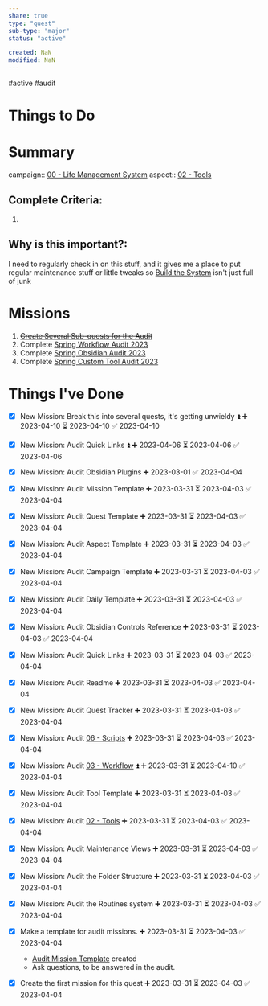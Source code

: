 ```yaml
---
share: true
type: "quest"
sub-type: "major"
status: "active"

created: NaN 
modified: NaN
---
```

 
#active #audit 
# Things to Do





# Summary
campaign:: [00 - Life Management System](./00%20-%20Life%20Management%20System.md)
aspect:: [02 - Tools](./02%20-%20Tools.md)

## Complete Criteria:
1. 

## Why is this important?:
I need to regularly check in on this stuff, and it gives me a place to put regular maintenance stuff or little tweaks so [Build the System](./Build%20the%20System.md) isn't just full of junk
# Missions
1. ~~[Create Several Sub-quests for the Audit](./Create%20Several%20Sub-quests%20for%20the%20Audit.md)~~
2. Complete [Spring Workflow Audit 2023](./Spring%20Workflow%20Audit%202023.md)
3. Complete [Spring Obsidian Audit 2023](./Spring%20Obsidian%20Audit%202023.md)
4. Complete [Spring Custom Tool Audit 2023](./Spring%20Custom%20Tool%20Audit%202023.md)

# Things I've Done
- [x] New Mission: Break this into several quests, it's getting unwieldy ⏫ ➕ 2023-04-10 ⏳ 2023-04-10 ✅ 2023-04-10
- [x] New Mission: Audit Quick Links ⏫ ➕ 2023-04-06 ⏳ 2023-04-06 ✅ 2023-04-06
- [x] New Mission: Audit Obsidian Plugins ➕ 2023-03-01 ✅ 2023-04-04
- [x] New Mission: Audit Mission Template ➕ 2023-03-31 ⏳ 2023-04-03 ✅ 2023-04-04
- [x] New Mission: Audit Quest Template ➕ 2023-03-31 ⏳ 2023-04-03 ✅ 2023-04-04
- [x] New Mission: Audit Aspect Template ➕ 2023-03-31 ⏳ 2023-04-03 ✅ 2023-04-04
- [x] New Mission: Audit Campaign Template ➕ 2023-03-31 ⏳ 2023-04-03 ✅ 2023-04-04
- [x] New Mission: Audit Daily Template ➕ 2023-03-31 ⏳ 2023-04-03 ✅ 2023-04-04

- [x] New Mission: Audit Obsidian Controls Reference ➕ 2023-03-31 ⏳ 2023-04-03 ✅ 2023-04-04
- [x] New Mission: Audit Quick Links ➕ 2023-03-31 ⏳ 2023-04-03 ✅ 2023-04-04
- [x] New Mission: Audit Readme ➕ 2023-03-31 ⏳ 2023-04-03 ✅ 2023-04-04
- [x] New Mission: Audit Quest Tracker ➕ 2023-03-31 ⏳ 2023-04-03 ✅ 2023-04-04
- [x] New Mission: Audit [06 - Scripts](./06%20-%20Scripts.md) ➕ 2023-03-31 ⏳ 2023-04-03 ✅ 2023-04-04
- [x] New Mission: Audit [03 - Workflow](./03%20-%20Workflow.md) ⏫ ➕ 2023-03-31 ⏳ 2023-04-10 ✅ 2023-04-04
- [x] New Mission: Audit Tool Template ➕ 2023-03-31 ⏳ 2023-04-03 ✅ 2023-04-04
- [x] New Mission: Audit [02 - Tools](./02%20-%20Tools.md) ➕ 2023-03-31 ⏳ 2023-04-03 ✅ 2023-04-04

- [x] New Mission: Audit Maintenance Views ➕ 2023-03-31 ⏳ 2023-04-03 ✅ 2023-04-04
- [x] New Mission: Audit the Folder Structure ➕ 2023-03-31 ⏳ 2023-04-03 ✅ 2023-04-04
- [x] New Mission: Audit the Routines system ➕ 2023-03-31 ⏳ 2023-04-03 ✅ 2023-04-04
- [x] Make a template for audit missions. ➕ 2023-03-31 ⏳ 2023-04-03 ✅ 2023-04-04
	- [Audit Mission Template](Audit%20Mission%20Template.md) created
	- Ask questions, to be answered in the audit.
- [x] Create the first mission for this quest ➕ 2023-03-31 ⏳ 2023-04-03 ✅ 2023-04-04
